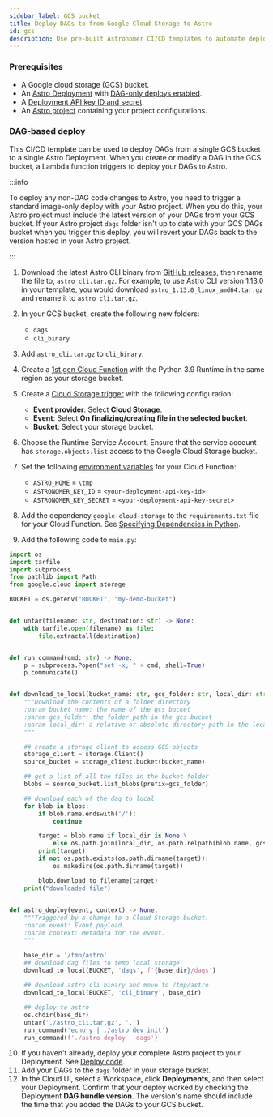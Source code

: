 ```yaml
---
sidebar_label: GCS bucket
title: Deploy DAGs to from Google Cloud Storage to Astro
id: gcs
description: Use pre-built Astronomer CI/CD templates to automate deploying Apache Airflow DAGs to Astro using Google Cloud Storage.
---
```


### Prerequisites

- A Google cloud storage (GCS) bucket.
- An [Astro Deployment](create-deployment.md) with [DAG-only deploys enabled](deploy-code.md#enable-dag-only-deploys-on-a-deployment).
- A [Deployment API key ID and secret](api-keys.md).
- An [Astro project](create-first-dag.md) containing your project configurations.

### DAG-based deploy

This CI/CD template can be used to deploy DAGs from a single GCS bucket to a single Astro Deployment. When you create or modify a DAG in the GCS bucket, a Lambda function triggers to deploy your DAGs to Astro.

:::info

To deploy any non-DAG code changes to Astro, you need to trigger a standard image-only deploy with your Astro project. When you do this, your Astro project must include the latest version of your DAGs from your GCS bucket. If your Astro project `dags` folder isn't up to date with your GCS DAGs bucket when you trigger this deploy, you will revert your DAGs back to the version hosted in your Astro project.

:::

1. Download the latest Astro CLI binary from [GitHub releases](https://github.com/astronomer/astro-cli/releases), then rename the file to, `astro_cli.tar.gz`. For example, to use Astro CLI version 1.13.0 in your template, you would download `astro_1.13.0_linux_amd64.tar.gz` and rename it to `astro_cli.tar.gz`.
2. In your GCS bucket, create the following new folders:

    - `dags`
    - `cli_binary`

3. Add `astro_cli.tar.gz` to `cli_binary`.
4. Create a [1st gen Cloud Function](https://cloud.google.com/functions/docs/console-quickstart-1st-gen#create_a_function) with the Python 3.9 Runtime in the same region as your storage bucket.
5. Create a [Cloud Storage trigger](https://cloud.google.com/functions/docs/calling/storage) with the following configuration: 

    - **Event provider**: Select **Cloud Storage**.
    - **Event**: Select **On finalizing/creating file in the selected bucket**.
    - **Bucket**: Select your storage bucket.

6. Choose the Runtime Service Account. Ensure that the service account has `storage.objects.list` access to the Google Cloud Storage bucket.

7. Set the following [environment variables](https://cloud.google.com/functions/docs/configuring/env-var#setting_runtime_environment_variables) for your Cloud Function:

    - `ASTRO_HOME` = `\tmp`
    - `ASTRONOMER_KEY_ID` = `<your-deployment-api-key-id>`
    - `ASTRONOMER_KEY_SECRET` = `<your-deployment-api-key-secret>`

8. Add the dependency `google-cloud-storage` to the `requirements.txt` file for your Cloud Function. See [Specifying Dependencies in Python](https://cloud.google.com/functions/docs/writing/specifying-dependencies-python).

9. Add the following code to `main.py`:

```python
import os
import tarfile
import subprocess
from pathlib import Path
from google.cloud import storage

BUCKET = os.getenv("BUCKET", "my-demo-bucket")


def untar(filename: str, destination: str) -> None:
    with tarfile.open(filename) as file:
        file.extractall(destination)


def run_command(cmd: str) -> None:
    p = subprocess.Popen("set -x; " + cmd, shell=True)
    p.communicate()


def download_to_local(bucket_name: str, gcs_folder: str, local_dir: str = None) -> None:
    """Download the contents of a folder directory
    :param bucket_name: the name of the gcs bucket
    :param gcs_folder: the folder path in the gcs bucket
    :param local_dir: a relative or absolute directory path in the local file system
    """

    ## create a storage client to access GCS objects
    storage_client = storage.Client()
    source_bucket = storage_client.bucket(bucket_name)

    ## get a list of all the files in the bucket folder
    blobs = source_bucket.list_blobs(prefix=gcs_folder)

    ## download each of the dag to local
    for blob in blobs:
        if blob.name.endswith('/'):
            continue

        target = blob.name if local_dir is None \
            else os.path.join(local_dir, os.path.relpath(blob.name, gcs_folder))
        print(target)
        if not os.path.exists(os.path.dirname(target)):
            os.makedirs(os.path.dirname(target))

        blob.download_to_filename(target)
    print("downloaded file")
    

def astro_deploy(event, context) -> None:
    """Triggered by a change to a Cloud Storage bucket.
    :param event: Event payload.
    :param context: Metadata for the event.
    """

    base_dir = '/tmp/astro'
    ## download dag files to temp local storage
    download_to_local(BUCKET, 'dags', f'{base_dir}/dags')
    
    ## download astro cli binary and move to /tmp/astro
    download_to_local(BUCKET, 'cli_binary', base_dir)

    ## deploy to astro
    os.chdir(base_dir)
    untar('./astro_cli.tar.gz', '.')
    run_command('echo y | ./astro dev init')
    run_command(f'./astro deploy --dags')
  ```

10. If you haven't already, deploy your complete Astro project to your Deployment. See [Deploy code](deploy-code.md).
11. Add your DAGs to the `dags` folder in your storage bucket.
12. In the Cloud UI, select a Workspace, click **Deployments**, and then select your Deployment. Confirm that your deploy worked by checking the Deployment **DAG bundle version**. The version's name should include the time that you added the DAGs to your GCS bucket. 
